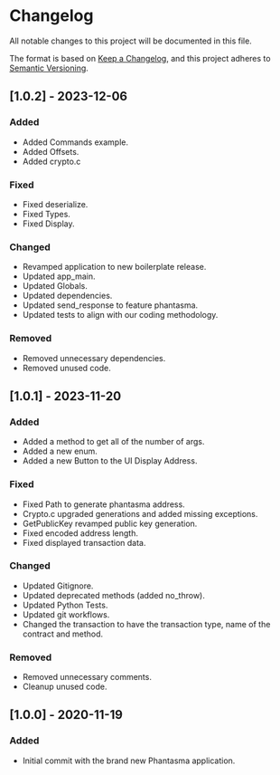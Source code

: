 # Changelog

All notable changes to this project will be documented in this file.

The format is based on [Keep a Changelog](https://keepachangelog.com/en/1.0.0/),
and this project adheres to [Semantic Versioning](https://semver.org/spec/v2.0.0.html).

## [1.0.2] - 2023-12-06

### Added
- Added Commands example.
- Added Offsets.
- Added crypto.c

### Fixed
- Fixed deserialize.
- Fixed Types.
- Fixed Display.

### Changed
- Revamped application to new boilerplate release.
- Updated app_main.
- Updated Globals.
- Updated dependencies.
- Updated send_response to feature phantasma.
- Updated tests to align with our coding methodology.

### Removed
- Removed unnecessary dependencies.
- Removed unused code.

## [1.0.1] - 2023-11-20

### Added
- Added a method to get all of the number of args.
- Added a new enum.
- Added a new Button to the UI Display Address.

### Fixed
- Fixed Path to generate phantasma address.
- Crypto.c upgraded generations and added missing exceptions.
- GetPublicKey revamped public key generation.
- Fixed encoded address length.
- Fixed displayed transaction data.

### Changed
- Updated Gitignore.
- Updated deprecated methods (added no_throw).
- Updated Python Tests.
- Updated git workflows.
- Changed the transaction to have the transaction type, name of the contract and method.
    
### Removed
- Removed unnecessary comments.
- Cleanup unused code.

## [1.0.0] - 2020-11-19

### Added

- Initial commit with the brand new Phantasma application.
